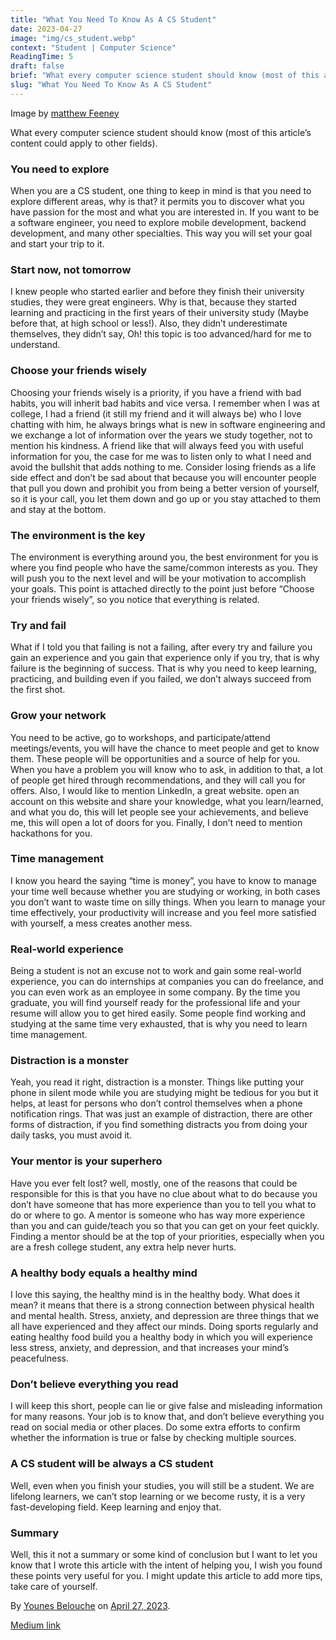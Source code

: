```yaml
---
title: "What You Need To Know As A CS Student"
date: 2023-04-27
image: "img/cs_student.webp"
context: "Student | Computer Science"
ReadingTime: 5
draft: false
brief: "What every computer science student should know (most of this article’s content could apply to other fields)"
slug: "What You Need To Know As A CS Student"
---
```

Image by [matthew Feeney](https://unsplash.com/@matt__feeney)

What every computer science student should know (most of this article’s content could apply to other fields).

### **You need to explore**

When you are a CS student, one thing to keep in mind is that you need to explore different areas, why is that? it permits you to discover what you have passion for the most and what you are interested in. If you want to be a software engineer, you need to explore mobile development, backend development, and many other specialties. This way you will set your goal and start your trip to it.

### Start now, not tomorrow

I knew people who started earlier and before they finish their university studies, they were great engineers. Why is that, because they started learning and practicing in the first years of their university study (Maybe before that, at high school or less!). Also, they didn’t underestimate themselves, they didn’t say, Oh! this topic is too advanced/hard for me to understand.

### Choose your friends wisely

Choosing your friends wisely is a priority, if you have a friend with bad habits, you will inherit bad habits and vice versa. I remember when I was at college, I had a friend (it still my friend and it will always be) who I love chatting with him, he always brings what is new in software engineering and we exchange a lot of information over the years we study together, not to mention his kindness. A friend like that will always feed you with useful information for you, the case for me was to listen only to what I need and avoid the bullshit that adds nothing to me. Consider losing friends as a life side effect and don’t be sad about that because you will encounter people that pull you down and prohibit you from being a better version of yourself, so it is your call, you let them down and go up or you stay attached to them and stay at the bottom.

### The environment is the key

The environment is everything around you, the best environment for you is where you find people who have the same/common interests as you. They will push you to the next level and will be your motivation to accomplish your goals. This point is attached directly to the point just before “Choose your friends wisely”, so you notice that everything is related.

### Try and fail

What if I told you that failing is not a failing, after every try and failure you gain an experience and you gain that experience only if you try, that is why failure is the beginning of success. That is why you need to keep learning, practicing, and building even if you failed, we don’t always succeed from the first shot.

### Grow your network

You need to be active, go to workshops, and participate/attend meetings/events, you will have the chance to meet people and get to know them. These people will be opportunities and a source of help for you. When you have a problem you will know who to ask, in addition to that, a lot of people get hired through recommendations, and they will call you for offers. Also, I would like to mention LinkedIn, a great website. open an account on this website and share your knowledge, what you learn/learned, and what you do, this will let people see your achievements, and believe me, this will open a lot of doors for you. Finally, I don’t need to mention hackathons for you.

### Time management

I know you heard the saying “time is money”, you have to know to manage your time well because whether you are studying or working, in both cases you don’t want to waste time on silly things. When you learn to manage your time effectively, your productivity will increase and you feel more satisfied with yourself, a mess creates another mess.

### Real-world experience

Being a student is not an excuse not to work and gain some real-world experience, you can do internships at companies you can do freelance, and you can even work as an employee in some company. By the time you graduate, you will find yourself ready for the professional life and your resume will allow you to get hired easily. Some people find working and studying at the same time very exhausted, that is why you need to learn time management.

### Distraction is a monster

Yeah, you read it right, distraction is a monster. Things like putting your phone in silent mode while you are studying might be tedious for you but it helps, at least for persons who don’t control themselves when a phone notification rings. That was just an example of distraction, there are other forms of distraction, if you find something distracts you from doing your daily tasks, you must avoid it.

### Your mentor is your superhero

Have you ever felt lost? well, mostly, one of the reasons that could be responsible for this is that you have no clue about what to do because you don’t have someone that has more experience than you to tell you what to do or where to go. A mentor is someone who has way more experience than you and can guide/teach you so that you can get on your feet quickly. Finding a mentor should be at the top of your priorities, especially when you are a fresh college student, any extra help never hurts.

### A healthy body equals a healthy mind

I love this saying, the healthy mind is in the healthy body. What does it mean? it means that there is a strong connection between physical health and mental health. Stress, anxiety, and depression are three things that we all have experienced and they affect our minds. Doing sports regularly and eating healthy food build you a healthy body in which you will experience less stress, anxiety, and depression, and that increases your mind’s peacefulness.

### Don’t believe everything you read

I will keep this short, people can lie or give false and misleading information for many reasons. Your job is to know that, and don’t believe everything you read on social media or other places. Do some extra efforts to confirm whether the information is true or false by checking multiple sources.

### A CS student will be always a CS student

Well, even when you finish your studies, you will still be a student. We are lifelong learners, we can’t stop learning or we become rusty, it is a very fast-developing field. Keep learning and enjoy that.

### Summary

Well, this it not a summary or some kind of conclusion but I want to let you know that I wrote this article with the intent of helping you, I wish you found these points very useful for you. I might update this article to add more tips, take care of yourself.

By [Younes Belouche](https://medium.com/@younes_belouche) on [April 27, 2023](https://medium.com/p/79eefaef23c4).

[Medium link](https://medium.com/@younes_belouche/what-you-need-to-know-as-a-cs-student-79eefaef23c4)

